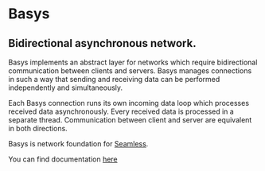 # Basys
## <b>B</b>idirectional <b>asy</b>nchronou<b>s</b> network. </br>

Basys implements an abstract layer for networks which require bidirectional communication between clients and servers. Basys manages connections in such a way that sending and receiving data can be performed independently and simultaneously.

Each Basys connection runs its own incoming data loop which processes received data asynchronously. Every received data is processed in a separate thread. Communication between client and server are equivalent in both directions. 

Basys is network foundation for [Seamless](http://smalltalkhub.com/#!/~Pharo/Seamless). 

You can find documentation [here](https://ci.inria.fr/pharo-contribution/view/Books/job/PharoBookWorkInProgress/lastBuild/artifact/book-result/BasysNetwork/BasysNetwork.pdf)
